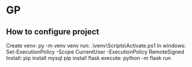 # GP
## How to configure project
Create venv:
py -m venv venv
run:
.\venv\Scripts\Activate.ps1
In windows:
Set-ExecutionPolicy -Scope CurrentUser -ExecutionPolicy RemoteSigned
Install:
pip install mysql
pip install flask
execute:
python -m flask run
